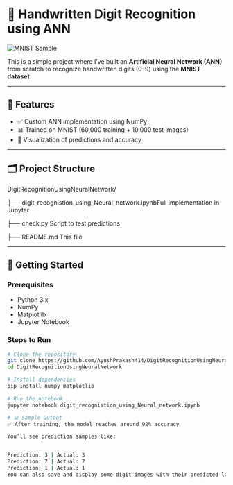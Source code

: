 # 🧠 Handwritten Digit Recognition using ANN

![MNIST Sample](https://upload.wikimedia.org/wikipedia/commons/2/27/MnistExamples.png)

This is a simple project where I’ve built an **Artificial Neural Network (ANN)** from scratch to recognize handwritten digits (0–9) using the **MNIST dataset**.

---

## 📌 Features

- ✅ Custom ANN implementation using NumPy
- 📊 Trained on MNIST (60,000 training + 10,000 test images)
- 🧪 Visualization of predictions and accuracy

---

## 🗂️ Project Structure
DigitRecognitionUsingNeuralNetwork/

├── digit_recognistion_using_Neural_network.ipynbFull implementation in Jupyter

├── check.py Script to test predictions

├── README.md  This file


---

## 🚀 Getting Started

### Prerequisites

- Python 3.x  
- NumPy  
- Matplotlib  
- Jupyter Notebook

### Steps to Run

```bash
# Clone the repository
git clone https://github.com/AyushPrakash414/DigitRecognitionUsingNeuralNetwork.git
cd DigitRecognitionUsingNeuralNetwork

# Install dependencies
pip install numpy matplotlib

# Run the notebook
jupyter notebook digit_recognistion_using_Neural_network.ipynb

# 📊 Sample Output
✅ After training, the model reaches around 92% accuracy

You’ll see prediction samples like:


Prediction: 3 | Actual: 3
Prediction: 7 | Actual: 7
Prediction: 1 | Actual: 1
You can also save and display some digit images with their predicted labels.....

